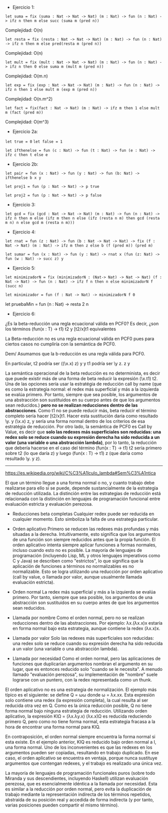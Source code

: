 - Ejercicio 1:

`let suma = fix (suma : Nat -> Nat -> Nat) (m : Nat) -> fun (n : Nat) -> ifz n then m else succ (suma m (pred n))`

Complejidad: O(n)

`let resta = fix (resta : Nat -> Nat -> Nat) (m : Nat) -> fun (n : Nat) -> ifz n then m else pred(resta m (pred n))`

Complejidad: O(n)

`let mult = fix (mult : Nat -> Nat -> Nat) (m : Nat) -> fun (n : Nat) -> ifz n then 0 else suma m (mult m (pred n))`

Complejidad: O(m.n)

`let exp = fix (exp : Nat -> Nat -> Nat) (m : Nat) -> fun (n : Nat) -> ifz n then 1 else mult m (exp m (pred n))`

Complejidad: O(n.m^2)

`let fact = fix(fact : Nat -> Nat) (m : Nat) -> ifz m then 1 else mult m (fact (pred m))`

Complejidad: O(m^3)

- Ejercicio 2a:

`let true = 0`
`let false = 1`

`let ifthenelse = fun (c : Nat) -> fun (t : Nat) -> fun (e : Nat) -> ifz c then t else e`


- Ejercicio 2b: 

`let pair = fun (x : Nat) -> fun (y : Nat) -> fun (b: Nat) -> ifthenelse b x y`

`let proj1 = fun (p : Nat -> Nat) -> p true`

`let proj2 = fun (p : Nat -> Nat) -> p false`


- Ejercicio 3:

`let gcd = fix (gcd : Nat -> Nat -> Nat) (m : Nat) -> fun (n : Nat) -> ifz n then m else (ifz m then n else (ifz (resta n m) then gcd (resta m n) n else gcd m (resta n m)))`


- Ejercicio 4:

`let rnat = fun (z : Nat) -> fun (b : Nat -> Nat -> Nat) -> fix (f : Nat -> Nat) (m : Nat) -> ifz m then z else b (f (pred m)) (pred m)`

`let sumar = fun (x : Nat) -> fun (y : Nat) -> rnat x (fun (z: Nat) -> fun (w : Nat) -> succ z) y`


- Ejercicio 5:

`let minimizadorN = fix (minimizadorN : (Nat-> Nat) -> Nat -> Nat) (f : Nat -> Nat) -> fun (n : Nat) -> ifz f n then n else minimizadorN f (succ n)`

`let minimizador = fun (f : Nat -> Nat) -> minimizadorN f 0`

let pruebaMin = fun (n : Nat) -> resta 2 n

- Ejercicio 6:

¿Es la beta-reducción una regla ecuacional válida en PCF0? Es decir, ¿son los términos (fun(x : T) -> t1) t2 y [t2/x]t1 equivalentes

La Beta-reducción no es una regla ecuacional válida en PCF0 pues para ciertos casos no cumpliría con la semántica de PCF0.

Dem/ Asumamos que la b-reducción es una regla válida para PCF0.

En particular, t2 podría ser ((\x.x) z) y y t1 podría ser \y z. z y 

La semántica operacional de la beta reducción es no determinista, es decir que puede existir más de una forma de beta reducir la expresión (\x.t1) t2. Una de las opciones sería usar la estratégia de reducción call by name (que es como la estrategia normal: el redex más superficial y más a la izquierda se evalúa primero. Por tanto, siempre que sea posible, los argumentos de una abstracción son sustituidos en su cuerpo antes de que los argumentos sean reducidos.) **pero no se realizan reducciones dentro de las abstracciones**. Como t1 no se puede reducir más, beta reducir el término completo sería hacer [t2/x]t1. Hacer esta sustitución daría como resultado \y. y (\x.x) z, y sería una forma normal dentro de los criterios de esa estratégia de reducción.
Por otro lado, la semántica de PCF0 es Call by Value, es decir que **solo las redexes más superficiales son reducidas: una redex solo se reduce cuando su expresión derecha ha sido reducida a un valor (una variable o una abstracción lambda)**, por lo tanto, la reducción que debería hacerse en el caso del término (fun(x : T) -> t1) t2 sería primero sobre t2 (lo que daría z) y luego (fun(x : T) -> t1) z (que daría como resultado \y. y z).


---
https://es.wikipedia.org/wiki/C%C3%A1lculo_lambda#Sem%C3%A1ntica

El que un término llegue a una forma normal o no, y cuanto trabajo debe realizarse para ello si se puede, depende sustancialmente de la estrategia de reducción utilizada. La distinción entre las estrategias de reducción está relacionada con la distinción en lenguajes de programación funcional entre evaluación estricta y evaluación perezosa.

* Reducciones beta completas
    Cualquier redex puede ser reducida en cualquier momento. Esto simboliza la falta de una estrategia particular.

* Orden aplicativo
    Primero se reducen las redexes más profundas y más situadas a la derecha. Intuitivamente, esto significa que los argumentos de una función son siempre reducidos antes que la propia función. El orden aplicativo intenta siempre aplicar funciones a formas normales, incluso cuando esto no es posible.
    La mayoría de lenguajes de programación (incluyendo Lisp, ML y otros lenguajes imperativos como C y Java) se describen como "estrictos", lo que significa que la aplicación de funciones a términos no normalizables es no normalizable. Esto se logra utilizando una reducción por orden aplicativo (call by value, o llamada por valor, aunque usualmente llamada evaluación estricta).

* Orden normal
    La redex más superficial y más a la izquierda se evalúa primero. Por tanto, siempre que sea posible, los argumentos de una abstracción son sustituidos en su cuerpo antes de que los argumentos sean reducidos.

* Llamada por nombre
    Como el orden normal, pero no se realizan reducciones dentro de las abstracciones. Por ejemplo: λx.(λx.x)x estaría en forma normal bajo esta estrategia, aunque contiene la redex (λx.x)x.

* Llamada por valor
    Solo las redexes más superficiales son reducidas: una redex solo se reduce cuando su expresión derecha ha sido reducida a un valor (una variable o una abstracción lambda).

* Llamada por necesidad
    Como el orden normal, pero las aplicaciones de funciones que duplicarían argumentos nombran el argumento en su lugar, que es entonces reducido solo "cuando se le necesita". A menudo llamado "evaluación perezosa", su implementación de "nombre" suele lograrse con un puntero, con la redex representada como un thunk.

El orden aplicativo no es una estrategia de normalización. El ejemplo más típico es el siguiente: se define Q = ωω donde ω = λx.xx. Esta expresión solo contiene una redex (la expresión completa), la cual resulta al ser reducida otra vez en Q. Como es la única reducción posible, Q no tiene forma normal bajo ninguna estrategia de reducción. Utilizando orden aplicativo, la expresión KIΩ = (λx.λy.x) (λx.x)Ω es reducida reduciendo primero Q, pero como no tiene forma normal, esta estrategia fracasa a la hora de encontrar una forma normal para KIQ.

En contraposición, el orden normal siempre encuentra la forma normal si esta existe. En el ejemplo anterior, KIQ es reducido bajo orden normal a I, una forma normal. Uno de los inconvenientes es que las redexes en los argumentos pueden ser copiadas, resultando en trabajo duplicado. En ese caso, el orden aplicativo se encuentra en ventaja, porque nunca sustituye argumentos que contengan redexes, y el trabajo es realizado una única vez.

La mayoría de lenguajes de programación funcionales puros (sobre todo Miranda y sus descendientes, incluyendo Haskell) utilizan evaluación perezosa, que es esencialmente idéntica a la llamada por necesidad. Esta es similar a la reducción por orden normal, pero evita la duplicación de trabajo mediante la representación indirecta de los términos repetidos, abstraída de su posición real y accedida de forma indirecta (y por tanto, varias posiciones pueden compartir el mismo término).



 
